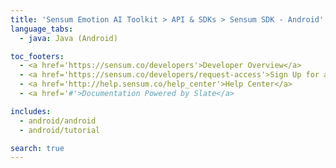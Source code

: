 ```yaml
---
title: 'Sensum Emotion AI Toolkit > API & SDKs > Sensum SDK - Android'
language_tabs:
  - java: Java (Android)

toc_footers:
  - <a href='https://sensum.co/developers'>Developer Overview</a>
  - <a href='https://sensum.co/developers/request-access'>Sign Up for a Developer Key</a>
  - <a href='http://help.sensum.co/help_center'>Help Center</a>
  - <a href='#'>Documentation Powered by Slate</a>

includes:
  - android/android
  - android/tutorial

search: true
---
```

